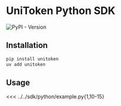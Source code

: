 # UniToken Python SDK

![PyPI - Version](https://img.shields.io/pypi/v/unitoken)

## Installation

```sh
pip install unitoken
uv add unitoken
```

## Usage

<<< ../../sdk/python/example.py{1,10-15}
